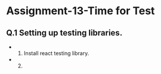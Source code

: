 # Assignment-13-Time for Test

## Q.1 Setting up testing libraries.

- 1. Install react testing library.
- 2.
